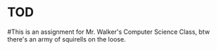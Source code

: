 # TOD
#This is an assignment for Mr. Walker's Computer Science Class, btw there's an army of squirells on the loose.

